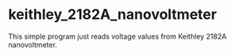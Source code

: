# keithley_2182A_nanovoltmeter
This simple program just reads voltage values from Keithley 2182A nanovoltmeter. 
